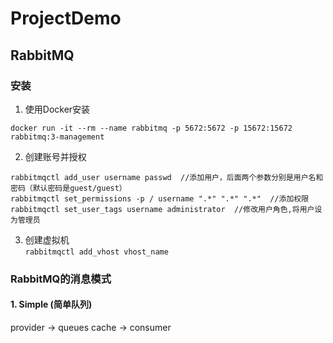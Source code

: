 # ProjectDemo


## RabbitMQ
### 安装
1. 使用Docker安装
```
docker run -it --rm --name rabbitmq -p 5672:5672 -p 15672:15672 rabbitmq:3-management
```
2. 创建账号并授权   
``` 
rabbitmqctl add_user username passwd  //添加用户，后面两个参数分别是用户名和密码（默认密码是guest/guest）
rabbitmqctl set_permissions -p / username ".*" ".*" ".*"  //添加权限
rabbitmqctl set_user_tags username administrator  //修改用户角色,将用户设为管理员
```
3. 创建虚拟机  
```rabbitmqctl add_vhost vhost_name```
### RabbitMQ的消息模式
#### 1. Simple (简单队列)
provider -> queues cache -> consumer


